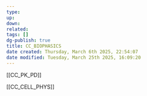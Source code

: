 ```yaml
---
type: 
up: 
down: 
related: 
tags: []
dg-publish: true
title: CC_BIOPHASICS
date created: Thursday, March 6th 2025, 22:54:07
date modified: Tuesday, March 25th 2025, 16:09:20
---
```


[[CC_PK_PD]]

[[CC_CELL_PHYS]]
